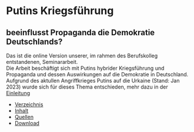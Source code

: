 # Putins Kriegsführung
## beeinflusst Propaganda die Demokratie Deutschlands?
Das ist die online Version unserer, im rahmen des Berufskolleg entstandenen, Seminararbeit.  
Die Arbeit beschäftigt sich mit Putins hybrider Kriegsführung und Propaganda und dessen Auswirkungen auf die Demokratie in Deutschland.
Aufgrund des aktullen Angriffkrieges Putins auf die Urkaine (Stand: Jan 2023) wurde sich für dieses Thema entschieden, mehr dazu in der [Einleitung][starting_page]  

- [Verzeichnis][table_page]
- [Inhalt][abstract_page]
- [Quellen][sources_page]
- [Download][download_page]



[abstract_page]: /seite/1.md
[table_page]: /seite/2.md
[starting_page]: /seite/3.md
[sources_page]: /quellen.md
[download_page]: /download.md
